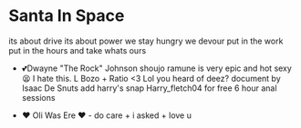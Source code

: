 # Santa In Space
its about drive its about power we stay hungry we devour put in the work put in the hours and take whats ours
- 💕Dwayne "The Rock" Johnson
shoujo ramune is very epic and hot sexy 😫
I hate this.
L Bozo + Ratio <3
Lol you heard of deez?
document by Isaac De Snuts
add harry's snap Harry_fletch04 for free 6 hour anal sessions


- ❤ Oli Was Ere ❤ - do care + i asked + love u
